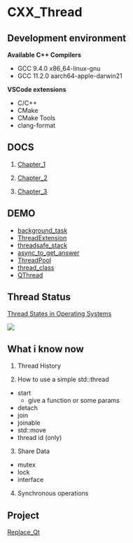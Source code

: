 # CXX_Thread

## Development environment

**Available C++ Compilers**

- GCC 9.4.0 x86_64-linux-gnu
- GCC 11.2.0 aarch64-apple-darwin21

**VSCode extensions**

- C/C++
- CMake
- CMake Tools
- clang-format

## DOCS

1. [Chapter_1](./docs/chapter_1.md)

2. [Chapter_2](./docs/chapter_2.md)

3. [Chapter_3](./docs/chapter_3.md)

## DEMO

- [background_task](./demo/background_task.cpp)
- [ThreadExtension](./demo/ThreadExtension/)
- [threadsafe_stack](./demo/threadsafe_stack/)
- [async_to_get_answer](../demo/async_to_get_answer/)
- [ThreadPool](./demo/ThreadPool/)
- [thread_class](./demo/thread_class/)
- [QThread](./demo/QThread_demo/)

## Thread Status

[Thread States in Operating Systems](https://www.geeksforgeeks.org/thread-states-in-operating-systems/)

![](https://media.geeksforgeeks.org/wp-content/uploads/20191120195346/States-of-a-thread.png)

## What i know now

1. Thread History

2. How to use a simple std::thread
  - start
    - give a function or some params
  - detach
  - join
  - joinable
  - std::move
  - thread id (only)

3. Share Data
  - mutex
  - lock
  - interface

4. Synchronous operations

## Project

[Replace_Qt](./project/replace_qt/README.md)
